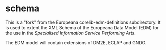 # schema

This is a "fork" from the Europeana corelib-edm-definitions subdirectory. It is used to extent the XML Schema of the Europeana Data Model (EDM) for the use in the *Specialised Information Service Performing Arts*.

The EDM model will contain extensions of DM2E, ECLAP and GNDO.

